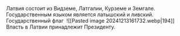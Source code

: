 Латвия состоит из Видземе, Латгалии, Курземе и Земгале.
Государственным языком является латышский и ливский.
Государственный флаг    ![[Pasted image 20241213161732.webp|194]] 
Власть в Латвии принадлежит Президенту.
